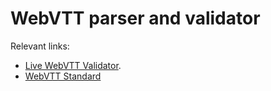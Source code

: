 WebVTT parser and validator
===========================

Relevant links:

* [Live WebVTT Validator](http://quuz.org/webvtt/).
* [WebVTT Standard](http://dev.w3.org/html5/webvtt/)
